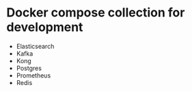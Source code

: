 # Docker compose collection for development

-   Elasticsearch
-   Kafka
-   Kong
-   Postgres
-   Prometheus
-   Redis
